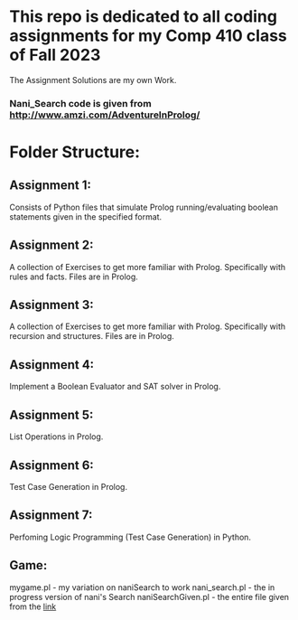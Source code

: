 # This repo is dedicated to all coding assignments for my Comp 410 class of Fall 2023

 The Assignment Solutions are my own Work.

### Nani_Search code is given from http://www.amzi.com/AdventureInProlog/

# Folder Structure:

## Assignment 1:

Consists of Python files that simulate Prolog running/evaluating boolean statements given in the specified format.

## Assignment 2:

A collection of Exercises to get more familiar with Prolog. Specifically with rules and facts. Files are in Prolog.

## Assignment 3:

A collection of Exercises to get more familiar with Prolog. Specifically with recursion and structures. Files are in Prolog.

## Assignment 4:

Implement a Boolean Evaluator and SAT solver in Prolog.

## Assignment 5:

List Operations in Prolog.

## Assignment 6:

Test Case Generation in Prolog.

## Assignment 7:

Perfoming Logic Programming (Test Case Generation) in Python.

## Game:

mygame.pl - my variation on naniSearch to work
nani_search.pl - the in progress version of nani's Search
naniSearchGiven.pl - the entire file given from the [link](http://www.amzi.com/AdventureInProlog/)